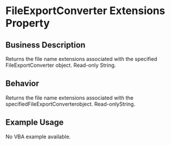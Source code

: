 # FileExportConverter Extensions Property

## Business Description
Returns the file name extensions associated with the specified FileExportConverter object. Read-only String.

## Behavior
Returns the file name extensions associated with the specifiedFileExportConverterobject. Read-onlyString.

## Example Usage
No VBA example available.